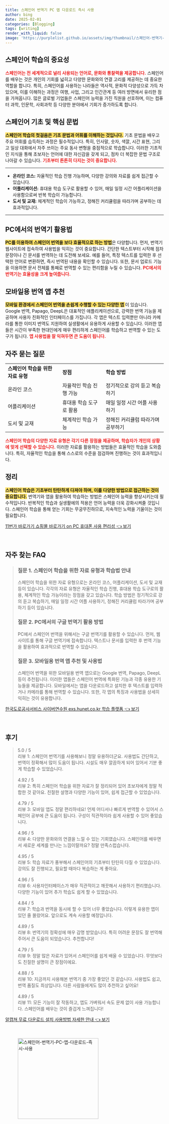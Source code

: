 ```yaml
---
title: 스페인어 번역기 PC 앱 다운로드 즉시 사용
author: bing
date: 2025-02-01
categories: [Blogging]
tags: [writing]
render_with_liquid: false
image: 'https://purplelist.github.io/assets/img/thumbnail/스페인어-번역기-PC-앱-다운로드-즉시-사용.webp'
---
```



<h2 id='스페인어_학습의_중요성'>스페인어 학습의 중요성</h2>

<p><b><span style="color: #ee2323;">스페인어는 전 세계적으로 널리 사용되는 언어로, 문화와 통찰력을 제공합니다.</span></b> 스페인어를 배우는 것은 개인의 기회를 넓히고 다양한 문화와의 연결 고리를 제공하는 데 중요한 역할을 합니다. 특히, 스페인어를 사용하는 나라들은 역사적, 문화적 다양성으로 가득 차 있으며, 이를 이해하는 과정은 여행, 사업, 그리고 인간관계 등 여러 방면에서 유리한 점을 가져옵니다. 많은 글로벌 기업들은 스페인어 능력을 가진 직원을 선호하며, 이는 컴퓨터 과학, 인문학, 사회과학 등 다양한 분야에서 기회가 증가하도록 합니다. </p>

<h2 id='스페인어_기초_및_핵심_문법'>스페인어 기초 및 핵심 문법</h2>

<p><b><span style="background-color: #ffe066;">스페인어 학습의 첫걸음은 기초 문법과 어휘를 이해하는 것입니다.</span></b> 기초 문법을 배우고 주요 어휘를 습득하는 과정은 필수적입니다. 특히, 인사말, 숫자, 색깔, 시간 표현, 그리고 일상 대화에서 자주 쓰이는 주요 동사 변형을 중점적으로 학습합니다. 이러한 기초적인 지식을 통해 초보자는 언어에 대한 자신감을 갖게 되고, 점차 더 복잡한 문법 구조로 나아갈 수 있습니다. <b><span style="color: #ee2323;">기초부터 튼튼히 다지는 것이 중요합니다.</span></b></p>

<hr />

<ul>
    <li><b>온라인 코스:</b> 자율적인 학습 진행 가능하며, 다양한 강의와 자료를 쉽게 접근할 수 있습니다.</li>
    <li><b>어플리케이션:</b> 휴대용 학습 도구로 활용할 수 있어, 매일 일정 시간 어플리케이션을 사용함으로써 반복 학습이 가능합니다.</li>
    <li><b>도서 및 교재:</b> 체계적인 학습이 가능하고, 정해진 커리큘럼을 따라가며 공부하는 데 효과적입니다.</li>
</ul>

<hr />

<h2 id='PC에서의_번역기_활용법'>PC에서의 번역기 활용법</h2>

<p><b><span style="background-color: #ffe066;">PC를 이용하여 스페인어 번역을 보다 효율적으로 하는 방법</span></b>은 다양합니다. 먼저, 번역기 웹사이트에 접속하여 사용법을 익히는 것이 중요합니다. 간단한 텍스트부터 시작해 점차 문장이나 긴 문서를 번역하는 데 도전해 보세요. 예를 들어, 특정 텍스트를 입력한 후 선택한 언어로 변환하면, 즉시 번역된 내용을 확인할 수 있습니다. 또한, 문서 업로드 기능을 이용하면 문서 전체를 통째로 번역할 수 있는 편리함을 누릴 수 있습니다. <b><span style="color: #ee2323;">PC에서의 번역기는 효율성을 크게 높여줍니다.</span></b></p>

<h2 id='모바일용_번역_앱_추천'>모바일용 번역 앱 추천</h2>

<p><b><span style="background-color: #ffe066;">모바일 환경에서 스페인어 번역을 손쉽게 수행할 수 있는 다양한 앱 </span></b>이 있습니다. Google 번역, Papago, DeepL은 대표적인 애플리케이션으로, 강력한 번역 기능을 제공하며 사용자 친화적인 인터페이스를 가집니다. 각 앱은 텍스트 입력뿐만 아니라 카메라를 통한 이미지 번역도 지원하여 실생활에서 유용하게 사용할 수 있습니다. 이러한 앱들은 시간이 부족한 현대인에게 매우 편리하게 스페인어를 학습하고 번역할 수 있는 도구가 됩니다. <b><span style="color: #ee2323;">앱 사용법을 잘 익혀두면 큰 도움이 됩니다.</span></b></p>

<h2 id='자주_묻는_질문'>자주 묻는 질문</h2>

<table>
    <tr>
        <td><b>스페인어 학습을 위한 자료 유형</b></td>
        <td><b>장점</b></td>
        <td><b>학습 방법</b></td>
    </tr>
    <tr>
        <td>온라인 코스</td>
        <td>자율적인 학습 진행 가능</td>
        <td>정기적으로 강의 듣고 복습하기</td>
    </tr>
    <tr>
        <td>어플리케이션</td>
        <td>휴대용 학습 도구로 활용</td>
        <td>매일 일정 시간 어플 사용하기</td>
    </tr>
    <tr>
        <td>도서 및 교재</td>
        <td>체계적인 학습 가능</td>
        <td>정해진 커리큘럼 따라가며 공부하기</td>
    </tr>
</table>

<p><b><span style="color: #ee2323;">스페인어 학습의 다양한 자료 유형은 각기 다른 장점을 제공하며, 학습자가 개인의 상황에 맞게 선택할 수 있습니다.</span></b> 이러한 자료를 활용하는 방법들은 효율적인 학습을 도와줍니다. 특히, 자율적인 학습을 통해 스스로의 수준을 점검하며 진행하는 것이 효과적입니다.</p>

<h2 id='정리'>정리</h2>

<p><b><span style="background-color: #ffe066;">스페인어 학습은 기초부터 탄탄하게 다져야 하며, 이를 다양한 방법으로 접근하는 것이 중요합니다.</span></b> 번역기와 앱을 활용하여 학습하는 방법은 스페인어 능력을 향상시키는데 필수적입니다. 반복적인 학습과 실생활에의 적용은 언어 능력을 더욱 강화시켜줄 것입니다. 스페인어 학습을 통해 얻는 기회는 무궁무진하므로, 지속적인 노력을 기울이는 것이 필요합니다.</p>


<p><a class="click-button" title="11번가 바로가기 쇼핑몰 바로가기 on PC 휴대폰 사용 편리성" href="https://purplelist.github.io/posts/11%EB%B2%88%EA%B0%80-%EB%B0%94%EB%A1%9C%EA%B0%80%EA%B8%B0-%EC%87%BC%ED%95%91%EB%AA%B0-%EB%B0%94%EB%A1%9C%EA%B0%80%EA%B8%B0-on-PC-%ED%9C%B4%EB%8C%80%ED%8F%B0-%EC%82%AC%EC%9A%A9-%ED%8E%B8%EB%A6%AC%EC%84%B1/" rel="dofollow">11번가 바로가기 쇼핑몰 바로가기 on PC 휴대폰 사용 편리성 👈 보기</a></p><br>
<h2 id='자주_찾는_FAQ'>자주 찾는 FAQ</h2>
<div itemscope="" itemtype="https://schema.org/FAQPage"> 
<blockquote> 
<div itemscope="" itemprop="mainEntity" itemtype="https://schema.org/Question"> 
<h3 itemprop="name">질문 1. 스페인어 학습을 위한 자료 유형과 학습법 안내</h3> 
<div itemscope="" itemprop="acceptedAnswer" itemtype="https://schema.org/Answer"> 
<span itemprop="text"> 
<p>스페인어 학습을 위한 자료 유형으로는 온라인 코스, 어플리케이션, 도서 및 교재 등이 있습니다. 각각의 자료 유형은 자율적인 학습 진행, 휴대용 학습 도구로의 활용, 체계적인 학습 가능이라는 장점을 갖고 있습니다. 학습 방법은 정기적으로 강의 듣고 복습하기, 매일 일정 시간 어플 사용하기, 정해진 커리큘럼 따라가며 공부하기 등이 있습니다.</p> 
</span> 
</div> 
</div> 

<div itemscope="" itemprop="mainEntity" itemtype="https://schema.org/Question"> 
<h3 itemprop="name">질문 2. PC에서의 구글 번역기 활용 방법</h3> 
<div itemscope="" itemprop="acceptedAnswer" itemtype="https://schema.org/Answer"> 
<span itemprop="text"> 
<p>PC에서 스페인어 번역을 위해서는 구글 번역기를 활용할 수 있습니다. 먼저, 웹사이트를 통해 구글 번역기에 접속합니다. 텍스트나 문서를 입력한 후 번역 기능을 활용하여 효과적으로 번역할 수 있습니다.</p> 
</span> 
</div> 
</div> 

<div itemscope="" itemprop="mainEntity" itemtype="https://schema.org/Question"> 
<h3 itemprop="name">질문 3. 모바일용 번역 앱 추천 및 사용법</h3> 
<div itemscope="" itemprop="acceptedAnswer" itemtype="https://schema.org/Answer"> 
<span itemprop="text"> 
<p>스페인어 번역을 위한 모바일용 번역 앱으로는 Google 번역, Papago, DeepL 등이 추천됩니다. 이러한 앱들은 스페인어 번역에 특화된 기능과 각종 유용한 기능들을 제공합니다. 모바일에서는 앱을 다운로드하고 설치한 후 텍스트를 입력하거나 카메라를 통해 번역할 수 있습니다. 또한, 각 앱의 특징과 사용법을 상세히 익히는 것이 유용합니다.</p> 
</span> 
</div> 
</div> 

</blockquote> 
</div>
<p><a class="click-button" title="한국도로공사서비스 사이버연수원 exs.hunet.co.kr 학습 플랫폼" href="https://purplelist.github.io/posts/%ED%95%9C%EA%B5%AD%EB%8F%84%EB%A1%9C%EA%B3%B5%EC%82%AC%EC%84%9C%EB%B9%84%EC%8A%A4-%EC%82%AC%EC%9D%B4%EB%B2%84%EC%97%B0%EC%88%98%EC%9B%90-exs.hunet.co.kr-%ED%95%99%EC%8A%B5-%ED%94%8C%EB%9E%AB%ED%8F%BC/" rel="dofollow">한국도로공사서비스 사이버연수원 exs.hunet.co.kr 학습 플랫폼 👈 보기</a></p><br>
<h2 id='후기'>후기</h2>
<div itemscope itemtype="https://schema.org/Product">
  <blockquote>
  <div itemprop="review" itemscope itemtype="https://schema.org/Review">
      <div itemprop="reviewRating" itemscope itemtype="https://schema.org/Rating"> <span itemprop="ratingValue">5.0</span> / <span itemprop="bestRating">5</span> </div>
      <span itemprop="reviewBody">리뷰 1: 스페인어 번역기를 사용해보니 정말 유용하더군요. 사용법도 간단하고, 번역이 정확해서 많이 도움이 됩니다. 시설도 매우 깔끔하게 되어 있어서 기분 좋게 학습할 수 있었습니다.</span>
  </div>
  <br>
  <div itemprop="review" itemscope itemtype="https://schema.org/Review">
      <div itemprop="reviewRating" itemscope itemtype="https://schema.org/Rating"> <span itemprop="ratingValue">4.92</span> / <span itemprop="bestRating">5</span> </div>
      <span itemprop="reviewBody">리뷰 2: 특히 스페인어 학습을 위한 자료가 잘 정리되어 있어 초보자에게 정말 적합한 것 같아요. 친절한 설명과 다양한 기능이 있어, 쉽게 접근할 수 있었습니다.</span>
  </div>
  <br>
  <div itemprop="review" itemscope itemtype="https://schema.org/Review">
      <div itemprop="reviewRating" itemscope itemtype="https://schema.org/Rating"> <span itemprop="ratingValue">4.79</span> / <span itemprop="bestRating">5</span> </div>
      <span itemprop="reviewBody">리뷰 3: 모바일 앱도 정말 편리하네요! 언제 어디서나 빠르게 번역할 수 있어서 스페인어 공부에 큰 도움이 됩니다. 구성이 직관적이라 쉽게 사용할 수 있어 좋았습니다.</span>
  </div>
  <br>
  <div itemprop="review" itemscope itemtype="https://schema.org/Review">
      <div itemprop="reviewRating" itemscope itemtype="https://schema.org/Rating"> <span itemprop="ratingValue">4.96</span> / <span itemprop="bestRating">5</span> </div>
      <span itemprop="reviewBody">리뷰 4: 다양한 문화와의 연결을 느낄 수 있는 기회였습니다. 스페인어를 배우면서 새로운 세계를 만나는 느낌이랄까요? 정말 만족스럽습니다.</span>
  </div>
  <br>
  <div itemprop="review" itemscope itemtype="https://schema.org/Review">
      <div itemprop="reviewRating" itemscope itemtype="https://schema.org/Rating"> <span itemprop="ratingValue">4.95</span> / <span itemprop="bestRating">5</span> </div>
      <span itemprop="reviewBody">리뷰 5: 학습 자료가 풍부해서 스페인어의 기초부터 탄탄히 다질 수 있었습니다. 강의도 잘 진행되고, 필요할 때마다 복습하는 게 좋아요.</span>
  </div>
  <br>
  <div itemprop="review" itemscope itemtype="https://schema.org/Review">
      <div itemprop="reviewRating" itemscope itemtype="https://schema.org/Rating"> <span itemprop="ratingValue">4.96</span> / <span itemprop="bestRating">5</span> </div>
      <span itemprop="reviewBody">리뷰 6: 사용자인터페이스가 매우 직관적이고 깨끗해서 사용하기 편리했습니다. 다양한 기능이 있어 추가 학습도 쉽게 할 수 있었습니다.</span>
  </div>
  <br>
  <div itemprop="review" itemscope itemtype="https://schema.org/Review">
      <div itemprop="reviewRating" itemscope itemtype="https://schema.org/Rating"> <span itemprop="ratingValue">4.84</span> / <span itemprop="bestRating">5</span> </div>
      <span itemprop="reviewBody">리뷰 7: 학습과 번역을 동시에 할 수 있어 너무 좋았습니다. 이렇게 유용한 앱이 있던 줄 몰랐어요. 앞으로도 계속 사용할 예정입니다.</span>
  </div>
  <br>
  <div itemprop="review" itemscope itemtype="https://schema.org/Review">
      <div itemprop="reviewRating" itemscope itemtype="https://schema.org/Rating"> <span itemprop="ratingValue">4.89</span> / <span itemprop="bestRating">5</span> </div>
      <span itemprop="reviewBody">리뷰 8: 번역기의 정확성에 매우 감명 받았습니다. 특히 어려운 문장도 잘 번역해주어서 큰 도움이 되었습니다. 추천합니다!</span>
  </div>
  <br>
  <div itemprop="review" itemscope itemtype="https://schema.org/Review">
      <div itemprop="reviewRating" itemscope itemtype="https://schema.org/Rating"> <span itemprop="ratingValue">4.79</span> / <span itemprop="bestRating">5</span> </div>
      <span itemprop="reviewBody">리뷰 9: 정말 많은 자료가 있어서 스페인어를 쉽게 배울 수 있었습니다. 무엇보다도 친절한 설명이 큰 장점이에요.</span>
  </div>
  <br>
  <div itemprop="review" itemscope itemtype="https://schema.org/Review">
      <div itemprop="reviewRating" itemscope itemtype="https://schema.org/Rating"> <span itemprop="ratingValue">4.88</span> / <span itemprop="bestRating">5</span> </div>
      <span itemprop="reviewBody">리뷰 10: 지금까지 사용해본 번역기 중 가장 좋았던 것 같습니다. 사용법도 쉽고, 번역 품질도 최상입니다. 다른 사람들에게도 많이 추천하고 싶어요!</span>
  </div>
  <br>
  <div itemprop="review" itemscope itemtype="https://schema.org/Review">
      <div itemprop="reviewRating" itemscope itemtype="https://schema.org/Rating"> <span itemprop="ratingValue">4.89</span> / <span itemprop="bestRating">5</span> </div>
      <span itemprop="reviewBody">리뷰 11: 모든 기능이 잘 작동하고, 앱도 가벼워서 속도 문제 없이 사용 가능합니다. 스페인어를 배우는 것이 즐겁게 느껴집니다!</span>
  </div>
  </blockquote>
</div>
<p><a class="click-button" title="알캡쳐 무료 다운로드 설치 사용방법 자세한 안내" href="https://purplelist.github.io/posts/%EC%95%8C%EC%BA%A1%EC%B3%90-%EB%AC%B4%EB%A3%8C-%EB%8B%A4%EC%9A%B4%EB%A1%9C%EB%93%9C-%EC%84%A4%EC%B9%98-%EC%82%AC%EC%9A%A9%EB%B0%A9%EB%B2%95-%EC%9E%90%EC%84%B8%ED%95%9C-%EC%95%88%EB%82%B4/" rel="dofollow">알캡쳐 무료 다운로드 설치 사용방법 자세한 안내 👈 보기</a></p><br>
<figure class="image"><img src="https://purplelist.github.io/assets/img/thumbnail/스페인어-번역기-PC-앱-다운로드-즉시-사용.webp" alt="스페인어-번역기-PC-앱-다운로드-즉시-사용" width="256" height="256"></figure>